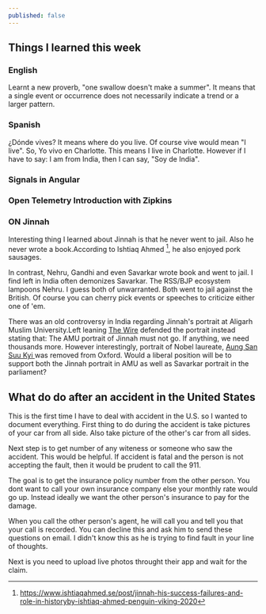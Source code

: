 ```yaml
---
published: false
---
```

## Things I learned this week

### English

Learnt a new proverb, "one swallow doesn't make a summer". It means that a single event or occurrence does not necessarily indicate a trend or a larger pattern. 

### Spanish

¿Dónde vives? It means where do you live. Of course vive would mean "I live". So, Yo vivo en Charlotte. This means I live in Charlotte. However if I have to say: I am from India, then I can say, "Soy de India". 

### Signals in Angular

### Open Telemetry Introduction with Zipkins

### ON Jinnah

Interesting thing I learned about Jinnah is that he never went to jail. Also he never wrote a book.According to Ishtiaq Ahmed [^ham], he also enjoyed pork sausages. 

In contrast, Nehru, Gandhi and even Savarkar wrote book and went to jail. I find left in India often demonizes Savarkar. The RSS/BJP ecosystem lampoons Nehru. I guess both of unwarranted. Both went to jail against the British. Of course you can cherry pick events or speeches to criticize either one of 'em.


There was an old controversy in India regarding Jinnah's portrait at Aligarh Muslim University.Left leaning [The Wire](https://thewire.in/history/aligarh-muslim-university-jinnah-portrait) defended the portrait instead stating that: The AMU portrait of Jinnah must not go. If anything, we need thousands more. However interestingly, portrait of Nobel laureate, [Aung San Suu Kyi ](https://www.theguardian.com/world/2017/sep/29/oxford-college-removes-painting-of-aung-san-suu-kyi-from-display) was removed from Oxford. Would a liberal position will be to support both the Jinnah portrait in AMU as well as Savarkar portrait in the parliament?



[^ham]: https://www.ishtiaqahmed.se/post/jinnah-his-success-failures-and-role-in-historyby-ishtiaq-ahmed-penguin-viking-2020

## What do do after an accident in the United States

This is the first time I have to deal with accident in the U.S. so I wanted to document everything. First thing to do during the accident is take pictures of your car from all side. Also take picture of the other's car from all sides. 

Next step is to get number of any witeness or someone who saw the accident. This would be helpful. If accident is fatal and the person is not accepting the fault, then it would be prudent to call the 911. 

The goal is to get the insurance policy number from the other person. You dont want to call your own insurance company else your monthly rate would go up. Instead ideally we want the other person's insurance to pay for the damage. 

When you call the other person's agent, he will call you and tell you that your call is recorded. You can decline this and ask him to send these questions on email. I didn't know this as he is trying to find fault in your line of thoughts.

Next is you need to upload live photos throught their app and wait for the claim.
